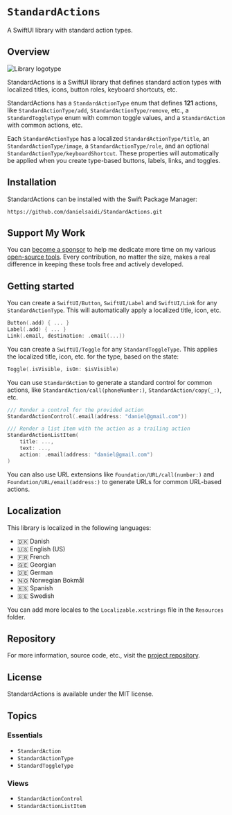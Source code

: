 # ``StandardActions``

A SwiftUI library with standard action types.


## Overview

![Library logotype](Logo.png)

StandardActions is a SwiftUI library that defines standard action types with localized titles, icons, button roles, keyboard shortcuts, etc.

StandardActions has a ``StandardActionType`` enum that defines **121** actions, like ``StandardActionType/add``, ``StandardActionType/remove``, etc., a ``StandardToggleType`` enum with common toggle values, and a ``StandardAction`` with common actions, etc.

Each ``StandardActionType`` has a localized ``StandardActionType/title``, an ``StandardActionType/image``, a ``StandardActionType/role``, and an optional ``StandardActionType/keyboardShortcut``. These properties will automatically be applied when you create type-based buttons, labels, links, and toggles.


## Installation

StandardActions can be installed with the Swift Package Manager:

```
https://github.com/danielsaidi/StandardActions.git
```


## Support My Work

You can [become a sponsor][Sponsors] to help me dedicate more time on my various [open-source tools][OpenSource]. Every contribution, no matter the size, makes a real difference in keeping these tools free and actively developed.



## Getting started

You can create a ``SwiftUI/Button``, ``SwiftUI/Label`` and ``SwiftUI/Link`` for any ``StandardActionType``. This will automatically apply a localized title, icon, etc.

```swift
Button(.add) { ... }
Label(.add) { ... }
Link(.email, destination: .email(...))
```

You can create a ``SwiftUI/Toggle`` for any ``StandardToggleType``. This applies the localized title, icon, etc. for the type, based on the state:

```swift
Toggle(.isVisible, isOn: $isVisible)
```

You can use ``StandardAction`` to generate a standard control for common actions, like ``StandardAction/call(phoneNumber:)``, ``StandardAction/copy(_:)``, etc.

```swift
/// Render a control for the provided action
StandardActionControl(.email(address: "daniel@gmail.com"))

/// Render a list item with the action as a trailing action
StandardActionListItem(
    title: ..., 
    text: ..., 
    action: .email(address: "daniel@gmail.com")
)
```

You can also use URL extensions like ``Foundation/URL/call(number:)`` and ``Foundation/URL/email(address:)`` to generate URLs for common URL-based actions.



## Localization

This library is localized in the following languages:

* 🇩🇰 Danish 
* 🇺🇸 English (US)
* 🇫🇷 French
* 🇬🇪 Georgian
* 🇩🇪 German
* 🇳🇴 Norwegian Bokmål
* 🇪🇸 Spanish
* 🇸🇪 Swedish

You can add more locales to the `Localizable.xcstrings` file in the `Resources` folder.  



## Repository

For more information, source code, etc., visit the [project repository][Repository].



## License

StandardActions is available under the MIT license.



## Topics

### Essentials

- ``StandardAction``
- ``StandardActionType``
- ``StandardToggleType``

### Views

- ``StandardActionControl``
- ``StandardActionListItem``



[Repository]: https://github.com/danielsaidi/StandardActions

[Email]: mailto:daniel.saidi@gmail.com
[Website]: https://danielsaidi.com
[GitHub]: https://github.com/danielsaidi
[OpenSource]: https://danielsaidi.com/opensource
[Sponsors]: https://github.com/sponsors/danielsaidi

